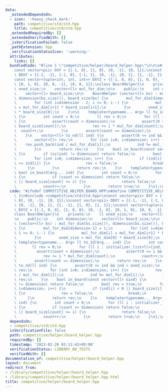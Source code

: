 ```yaml
---
data:
  _extendedDependsOn:
  - icon: ':heavy_check_mark:'
    path: competitive/std/std.hpp
    title: competitive/std/std.hpp
  _extendedRequiredBy: []
  _extendedVerifiedWith: []
  _isVerificationFailed: false
  _pathExtension: hpp
  _verificationStatusIcon: ':warning:'
  attributes:
    links: []
  bundledCode: "#line 1 \"competitive/helper/board_helper.hpp\"\n\n\n#include <competitive/std/std.hpp>\n\
    const vector<pii> DXY = {{-1, 0}, {1, 0}, {0, -1}, {0, 1}};\nconst vector<pii>\
    \ DDXY = {{-1, -1}, {-1, 0}, {-1, 1}, {0, -1}, {0, 1}, {1, -1}, {1, 0}, {1, 1}};\n\
    const vector<tuple<int, int, int>> DXYZ = {{-1, 0, 0}, {1, 0, 0}, {0, -1, 0},\
    \ {0, 1, 0}, {0, 0, -1}, {0, 0, 1}};\nclass BoardHelper{\n    private:\n    ll\
    \ oned_size;\n    vector<ll> mul_for_dim;\n\n    public:\n    int dimension;\n\
    \    vector<ll> board_size;\n\n    BoardHelper (vector<ll> bs) : mul_for_dim(bs.size()),\
    \ dimension(bs.size()), board_size(bs) {\n        mul_for_dim[dimension-1] = 1;\n\
    \        for (int i=dimension - 2; i >= 0; i--) {\n            mul_for_dim[i]\
    \ = mul_for_dim[i+1] * board_size[i+1];\n        }\n        oned_size = mul_for_dim[0]\
    \ * board_size[0];\n    }\n\n    template<typename... Arg> ll to_1d(Arg... ind)\
    \ {\n        int count = 0;\n        ll rev = 0;\n        for (ll i : initializer_list<ll>{ind...})\
    \ {\n            assert(count < dimension);\n            assert(0 <= i && i <\
    \ board_size[count]);\n            rev += i * mul_for_dim[count];\n          \
    \  count++;\n        }\n        assert(count == dimension);\n        return rev;\n\
    \    }\n    vector<ll> to_nd(ll ind) {\n        assert(0 <= ind && ind < oned_size);\n\
    \        vector<ll> rev;\n        for (int i=0; i<dimension; i++) {\n        \
    \    rev.push_back(ind / mul_for_dim[i]);\n            ind %= mul_for_dim[i];\n\
    \        }\n        return rev;\n    }\n    bool in_board(const vector<ll> &ind)\
    \ {\n        if (sz(ind) != dimension) return false;\n        bool rev = true;\n\
    \        for (int i=0; i<dimension; i++) {\n            if (ind[i] < 0 || board_size[i]\
    \ <= ind[i]) {\n                rev = false;\n                break;\n       \
    \     }\n        }\n        return rev;\n    }\n    template<typename... Arg>\
    \ bool in_board(Arg... ind) {\n        int count = 0;\n        for (ll i : initializer_list<ll>{ind...})\
    \ {\n            if (count >= dimension) return false;\n            if (i < 0\
    \ || board_size[count] <= i) {\n                return false;\n            }\n\
    \            count++;\n        }\n        return true;\n    }\n};\n\n"
  code: "#ifndef COMPETITIVE_HELPER_BOARD_HPP\n#define COMPETITIVE_HELPER_BOARD_HPP\
    \ 1\n#include <competitive/std/std.hpp>\nconst vector<pii> DXY = {{-1, 0}, {1,\
    \ 0}, {0, -1}, {0, 1}};\nconst vector<pii> DDXY = {{-1, -1}, {-1, 0}, {-1, 1},\
    \ {0, -1}, {0, 1}, {1, -1}, {1, 0}, {1, 1}};\nconst vector<tuple<int, int, int>>\
    \ DXYZ = {{-1, 0, 0}, {1, 0, 0}, {0, -1, 0}, {0, 1, 0}, {0, 0, -1}, {0, 0, 1}};\n\
    class BoardHelper{\n    private:\n    ll oned_size;\n    vector<ll> mul_for_dim;\n\
    \n    public:\n    int dimension;\n    vector<ll> board_size;\n\n    BoardHelper\
    \ (vector<ll> bs) : mul_for_dim(bs.size()), dimension(bs.size()), board_size(bs)\
    \ {\n        mul_for_dim[dimension-1] = 1;\n        for (int i=dimension - 2;\
    \ i >= 0; i--) {\n            mul_for_dim[i] = mul_for_dim[i+1] * board_size[i+1];\n\
    \        }\n        oned_size = mul_for_dim[0] * board_size[0];\n    }\n\n   \
    \ template<typename... Arg> ll to_1d(Arg... ind) {\n        int count = 0;\n \
    \       ll rev = 0;\n        for (ll i : initializer_list<ll>{ind...}) {\n   \
    \         assert(count < dimension);\n            assert(0 <= i && i < board_size[count]);\n\
    \            rev += i * mul_for_dim[count];\n            count++;\n        }\n\
    \        assert(count == dimension);\n        return rev;\n    }\n    vector<ll>\
    \ to_nd(ll ind) {\n        assert(0 <= ind && ind < oned_size);\n        vector<ll>\
    \ rev;\n        for (int i=0; i<dimension; i++) {\n            rev.push_back(ind\
    \ / mul_for_dim[i]);\n            ind %= mul_for_dim[i];\n        }\n        return\
    \ rev;\n    }\n    bool in_board(const vector<ll> &ind) {\n        if (sz(ind)\
    \ != dimension) return false;\n        bool rev = true;\n        for (int i=0;\
    \ i<dimension; i++) {\n            if (ind[i] < 0 || board_size[i] <= ind[i])\
    \ {\n                rev = false;\n                break;\n            }\n   \
    \     }\n        return rev;\n    }\n    template<typename... Arg> bool in_board(Arg...\
    \ ind) {\n        int count = 0;\n        for (ll i : initializer_list<ll>{ind...})\
    \ {\n            if (count >= dimension) return false;\n            if (i < 0\
    \ || board_size[count] <= i) {\n                return false;\n            }\n\
    \            count++;\n        }\n        return true;\n    }\n};\n#endif //COMPETITIVE_HELPER_BOARD_HPP"
  dependsOn:
  - competitive/std/std.hpp
  isVerificationFile: false
  path: competitive/helper/board_helper.hpp
  requiredBy: []
  timestamp: '2023-02-26 03:11:42+09:00'
  verificationStatus: LIBRARY_NO_TESTS
  verifiedWith: []
documentation_of: competitive/helper/board_helper.hpp
layout: document
redirect_from:
- /library/competitive/helper/board_helper.hpp
- /library/competitive/helper/board_helper.hpp.html
title: competitive/helper/board_helper.hpp
---
```

